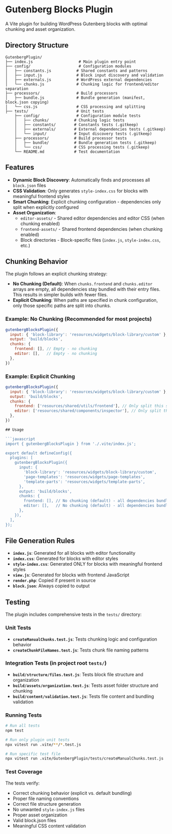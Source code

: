 # Gutenberg Blocks Plugin

A Vite plugin for building WordPress Gutenberg blocks with optimal chunking and asset organization.

## Directory Structure

```
GutenbergPlugin/
├── index.js                    # Main plugin entry point
├── config/                     # Configuration modules
│   ├── constants.js           # Shared constants and patterns
│   ├── input.js               # Block input discovery and validation
│   ├── externals.js           # WordPress external dependencies
│   └── chunks.js              # Chunking logic for frontend/editor separation
├── processors/                # Build processors
│   ├── bundle.js              # Bundle generation (manifest, block.json copying)
│   └── css.js                 # CSS processing and splitting
├── tests/                     # Unit tests
    ├── config/                # Configuration module tests
    │   ├── chunks/           # Chunking logic tests
    │   ├── constants/        # Constants tests (.gitkeep)
    │   ├── externals/        # External dependencies tests (.gitkeep)
    │   └── input/            # Input discovery tests (.gitkeep)
    ├── processors/           # Build processor tests
    │   ├── bundle/           # Bundle generation tests (.gitkeep)
    │   └── css/              # CSS processing tests (.gitkeep)
    └── README.md             # Test documentation
```

## Features

- **Dynamic Block Discovery**: Automatically finds and processes all `block.json` files
- **CSS Validation**: Only generates `style-index.css` for blocks with meaningful frontend styles
- **Smart Chunking**: Explicit chunking configuration - dependencies only split when explicitly configured
- **Asset Organization**: 
  - `editor-assets/` - Shared editor dependencies and editor CSS (when chunking enabled)
  - `frontend-assets/` - Shared frontend dependencies (when chunking enabled)
  - Block directories - Block-specific files (`index.js`, `style-index.css`, etc.)

## Chunking Behavior

The plugin follows an explicit chunking strategy:

- **No Chunking (Default)**: When `chunks.frontend` and `chunks.editor` arrays are empty, all dependencies stay bundled with their entry files. This results in simpler builds with fewer files.
- **Explicit Chunking**: When paths are specified in chunk configuration, only those specific paths are split into chunks.

### Example: No Chunking (Recommended for most projects)
```javascript
gutenbergBlocksPlugin({
  input: { 'block-library': 'resources/widgets/block-library/custom' },
  output: 'build/blocks',
  chunks: {
    frontend: [], // Empty - no chunking
    editor: [],   // Empty - no chunking
  },
})
```

### Example: Explicit Chunking
```javascript
gutenbergBlocksPlugin({
  input: { 'block-library': 'resources/widgets/block-library/custom' },
  output: 'build/blocks',
  chunks: {
    frontend: ['resources/shared/utils/frontend'], // Only split this specific path
    editor: ['resources/shared/components/inspector'], // Only split this specific path
  },
})

## Usage

```javascript
import { gutenbergBlocksPlugin } from './.vite/index.js';

export default defineConfig({
  plugins: [
    gutenbergBlocksPlugin({
      input: {
        'block-library': 'resources/widgets/block-library/custom',
        'page-templates': 'resources/widgets/page-templates',
        'template-parts': 'resources/widgets/template-parts',
      },
      output: 'build/blocks',
      chunks: {
        frontend: [], // No chunking (default) - all dependencies bundled with entry files
        editor: [],   // No chunking (default) - all dependencies bundled with entry files
      },
    }),
  ],
});
```

## File Generation Rules

- **`index.js`**: Generated for all blocks with editor functionality
- **`index.css`**: Generated for blocks with editor styles
- **`style-index.css`**: Generated ONLY for blocks with meaningful frontend styles
- **`view.js`**: Generated for blocks with frontend JavaScript
- **`render.php`**: Copied if present in source
- **`block.json`**: Always copied to output

## Testing

The plugin includes comprehensive tests in the `tests/` directory:

### Unit Tests
- **`createManualChunks.test.js`**: Tests chunking logic and configuration behavior
- **`createChunkFileNames.test.js`**: Tests chunk file naming patterns

### Integration Tests (in project root `tests/`)
- **`build/structure/files.test.js`**: Tests block file structure and organization
- **`build/assets/organization.test.js`**: Tests asset folder structure and chunking
- **`build/content/validation.test.js`**: Tests file content and bundling validation

### Running Tests
```bash
# Run all tests
npm test

# Run only plugin unit tests
npx vitest run .vite/**/*.test.js

# Run specific test file
npx vitest run .vite/GutenbergPlugin/tests/createManualChunks.test.js
```

### Test Coverage
The tests verify:
- Correct chunking behavior (explicit vs. default bundling)
- Proper file naming conventions
- Correct file structure generation
- No unwanted `style-index.js` files
- Proper asset organization
- Valid block.json files
- Meaningful CSS content validation
